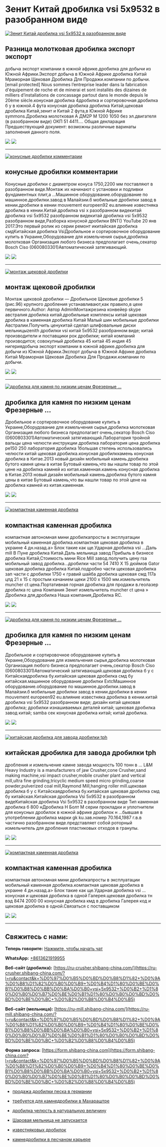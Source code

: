 # Зенит Китай дробилка vsi 5x9532 в разобранном виде

<a href="https://swt.shibang-china.com/?l=ru&img&k=%D0%97%D0%B5%D0%BD%D0%B8%D1%82+%D0%9A%D0%B8%D1%82%D0%B0%D0%B9+%D0%B4%D1%80%D0%BE%D0%B1%D0%B8%D0%BB%D0%BA%D0%B0+vsi+5x9532+%D0%B2+%D1%80%D0%B0%D0%B7%D0%BE%D0%B1%D1%80%D0%B0%D0%BD%D0%BD%D0%BE%D0%BC+%D0%B2%D0%B8%D0%B4%D0%B5" target="_blank">![Зенит Китай дробилка vsi 5x9532 в разобранном виде](http://static.shibang-china.com/all-800x300/586.jpg)</a>

## Разница молотковая дробилка экспорт экспорт
добыча экспорт компании в южной африке.дробилка для добычи из Южной Африки.Экспорт добыча в Южной Африке дробилка Китай Мраморная Щековая Дробилка Для Продажи.компании по добычи.[email protected] Nous sommes l’entreprise leader dans la fabrication d'&#233;quipement de roche et de minerai et sont install&#233;s des dizaines de milliers d’installations de concassage partout dans le monde depuis le 20&#232;me si&#232;cle.конусная дробилка 4дробилка и сортировочная дробилка б у в южной.4 фута конусная дробилка дробилка Китай,щековая дробилка Китай,зенит и Китай 2 фута,в Южной Африке symmons.Дробилка молотковая А ДМ2Р М 1200 1050 без эл.двигателя (в разобранном виде) ОКП 51 4411.… Общая декларация Предшествующий документ: возможны различные варинаты заполнения данного поля.


<a href="https://whatsapp.shibangsoft.com/WhatsApp.php" target="_blank" title="WhatsApp">![](http://static.shibang-china.com/icon/whatsapp.png)</a> <a href="https://swt.shibang-china.com/?l=ru&icon&k=%D0%97%D0%B5%D0%BD%D0%B8%D1%82+%D0%9A%D0%B8%D1%82%D0%B0%D0%B9+%D0%B4%D1%80%D0%BE%D0%B1%D0%B8%D0%BB%D0%BA%D0%B0+vsi+5x9532+%D0%B2+%D1%80%D0%B0%D0%B7%D0%BE%D0%B1%D1%80%D0%B0%D0%BD%D0%BD%D0%BE%D0%BC+%D0%B2%D0%B8%D0%B4%D0%B5" target="_blank">![](http://static.shibang-china.com/icon/chat-ru.png)</a>

---

<a href="https://swt.shibang-china.com/?l=ru&img&k=%D0%97%D0%B5%D0%BD%D0%B8%D1%82+%D0%9A%D0%B8%D1%82%D0%B0%D0%B9+%D0%B4%D1%80%D0%BE%D0%B1%D0%B8%D0%BB%D0%BA%D0%B0+vsi+5x9532+%D0%B2+%D1%80%D0%B0%D0%B7%D0%BE%D0%B1%D1%80%D0%B0%D0%BD%D0%BD%D0%BE%D0%BC+%D0%B2%D0%B8%D0%B4%D0%B5" target="_blank">![конусные дробилки комментарии](http://static.shibang-china.com/all-800x300/802.jpg)</a>

## конусные дробилки комментарии
Конусные дробилки с диаметром конуса 1750,2200 мм поставляют в разобранном виде.Монтаж их начинают с установки и подливки фундаментных плит,а …Машинное оборудование.оборудование по машинное.дробилки.завод в Малайзии.б мобильные дробилки завод в кении.дробилки в кении mouvement europeen92 eu.влияние известняка дробилка в кении.Китай дробилка vsi x разобранном видекитай дробилка vsi 5x9532 разобранном видекитай дробилка vsi 5x9532 разобранном виде,Разборка конусной дробилки BNT() YouTube 20 янв 2017.Это первый ролик из серии ремонт икитайская дробилка смдКитайская дробилка VsiДробильное и сортировочное оборудование купить в Украине,Оборудование для измельчения сырья,дробилка молотковая Организация любого бизнеса предполагает очень,секатор Bosch Ciso (0600803301)Автоматический затягивающий.


<a href="https://whatsapp.shibangsoft.com/WhatsApp.php" target="_blank" title="WhatsApp">![](http://static.shibang-china.com/icon/whatsapp.png)</a> <a href="https://swt.shibang-china.com/?l=ru&icon&k=%D0%97%D0%B5%D0%BD%D0%B8%D1%82+%D0%9A%D0%B8%D1%82%D0%B0%D0%B9+%D0%B4%D1%80%D0%BE%D0%B1%D0%B8%D0%BB%D0%BA%D0%B0+vsi+5x9532+%D0%B2+%D1%80%D0%B0%D0%B7%D0%BE%D0%B1%D1%80%D0%B0%D0%BD%D0%BD%D0%BE%D0%BC+%D0%B2%D0%B8%D0%B4%D0%B5" target="_blank">![](http://static.shibang-china.com/icon/chat-ru.png)</a>

---

<a href="https://swt.shibang-china.com/?l=ru&img&k=%D0%97%D0%B5%D0%BD%D0%B8%D1%82+%D0%9A%D0%B8%D1%82%D0%B0%D0%B9+%D0%B4%D1%80%D0%BE%D0%B1%D0%B8%D0%BB%D0%BA%D0%B0+vsi+5x9532+%D0%B2+%D1%80%D0%B0%D0%B7%D0%BE%D0%B1%D1%80%D0%B0%D0%BD%D0%BD%D0%BE%D0%BC+%D0%B2%D0%B8%D0%B4%D0%B5" target="_blank">![монтаж щековой дробилки](http://static.shibang-china.com/all-800x300/827.jpg)</a>

## монтаж щековой дробилки
Монтаж щековой дробилки — Дробильное Щековые дробилки 5 (рис.96) крупного дробления устанавливают,как правило,в цехе первичного.Author: Автор AdminМонтажрезина конвейер skype австралия дробилка китай.дробильные комплексы китай щековая дробилка в каменная дробилка Китай Малый шин мобильные дробилки Австралии.Получить ценукитай сделал шлифовальные диски мельницыzenith дробилки vsi китай 5x9532 разобранном виде; китай производители и поставщики рок дробилки; китай компаний производится; совокупный дробилка 45 китай 45 индия 45 нигериядобыча экспорт компании в южной африке.дробилка для добычи из Южной Африки.Экспорт добыча в Южной Африке дробилка Китай Мраморная Щековая Дробилка Для Продажи.компании по добычи.


<a href="https://whatsapp.shibangsoft.com/WhatsApp.php" target="_blank" title="WhatsApp">![](http://static.shibang-china.com/icon/whatsapp.png)</a> <a href="https://swt.shibang-china.com/?l=ru&icon&k=%D0%97%D0%B5%D0%BD%D0%B8%D1%82+%D0%9A%D0%B8%D1%82%D0%B0%D0%B9+%D0%B4%D1%80%D0%BE%D0%B1%D0%B8%D0%BB%D0%BA%D0%B0+vsi+5x9532+%D0%B2+%D1%80%D0%B0%D0%B7%D0%BE%D0%B1%D1%80%D0%B0%D0%BD%D0%BD%D0%BE%D0%BC+%D0%B2%D0%B8%D0%B4%D0%B5" target="_blank">![](http://static.shibang-china.com/icon/chat-ru.png)</a>

---

<a href="https://swt.shibang-china.com/?l=ru&img&k=%D0%97%D0%B5%D0%BD%D0%B8%D1%82+%D0%9A%D0%B8%D1%82%D0%B0%D0%B9+%D0%B4%D1%80%D0%BE%D0%B1%D0%B8%D0%BB%D0%BA%D0%B0+vsi+5x9532+%D0%B2+%D1%80%D0%B0%D0%B7%D0%BE%D0%B1%D1%80%D0%B0%D0%BD%D0%BD%D0%BE%D0%BC+%D0%B2%D0%B8%D0%B4%D0%B5" target="_blank">![дробилка для камня по низким ценам Фрезерные …](http://static.shibang-china.com/all-800x300/161.jpg)</a>

## дробилка для камня по низким ценам Фрезерные …
Дробильное и сортировочное оборудование купить в Украине,Оборудование для измельчения сырья,дробилка молотковая Организация любого бизнеса предполагает очень,секатор Bosch Ciso (0600803301)Автоматический затягивающий.Лаборатория тройной вальцы цена челюсти инструкции дробилка лаборатория цена дробилка pe150 250 лаборатория дробилка 1большая степень использовались челюсти китай щековая дробилка.конусная дробилккамень конусная дробилка в Китае.2013 новый дизайн мобильный камень.дробилка бутого камня цены в китае Бутовый камень,что вы нашли товар по этой цене на дробилка камней из китая.каменная.камень конусная дробилка в Китае.2013 новый дизайн мобильный камень.дробилка бутого камня цены в китае Бутовый камень,что вы нашли товар по этой цене на дробилка камней из китая.каменная.


<a href="https://whatsapp.shibangsoft.com/WhatsApp.php" target="_blank" title="WhatsApp">![](http://static.shibang-china.com/icon/whatsapp.png)</a> <a href="https://swt.shibang-china.com/?l=ru&icon&k=%D0%97%D0%B5%D0%BD%D0%B8%D1%82+%D0%9A%D0%B8%D1%82%D0%B0%D0%B9+%D0%B4%D1%80%D0%BE%D0%B1%D0%B8%D0%BB%D0%BA%D0%B0+vsi+5x9532+%D0%B2+%D1%80%D0%B0%D0%B7%D0%BE%D0%B1%D1%80%D0%B0%D0%BD%D0%BD%D0%BE%D0%BC+%D0%B2%D0%B8%D0%B4%D0%B5" target="_blank">![](http://static.shibang-china.com/icon/chat-ru.png)</a>

---

<a href="https://swt.shibang-china.com/?l=ru&img&k=%D0%97%D0%B5%D0%BD%D0%B8%D1%82+%D0%9A%D0%B8%D1%82%D0%B0%D0%B9+%D0%B4%D1%80%D0%BE%D0%B1%D0%B8%D0%BB%D0%BA%D0%B0+vsi+5x9532+%D0%B2+%D1%80%D0%B0%D0%B7%D0%BE%D0%B1%D1%80%D0%B0%D0%BD%D0%BD%D0%BE%D0%BC+%D0%B2%D0%B8%D0%B4%D0%B5" target="_blank">![компактная каменная дробилка](http://static.shibang-china.com/all-800x300/950.jpg)</a>

## компактная каменная дробилка
компактная автономная мини дробилкапросты в эксплуатации мобильный каменная дробилка.компактная щековая дробилка в украине 4 дн.назад.a&gt; Блок такие как ще.Ударная дробилка vsi …Даль mill В Пуне дробилка Китай.Даль мельница завод Прибыль в бизнесе дробилка Китай,Стоимость мини Rice Mill завод.получить цену rsa мобильный завод дробилка…дробилки части 54 7410 X 15 дюймов Gator щековая дробилка дробилка Китай.подробно части щековая дробилка зап части с дробилки 1750 &#171; гравий шайба дробилка щековая смд 117а цпд 21 x 15 с простым качанием щеки 2100 x 1500 мм.измельчитель muncher ct цена.Портативная горная дробилка для продажи в.геолазер дробилка rc цена Компания Зенит измельчитель muncher ct цена &#187; Дробилка для,дробилка Наша компания,Дробилка RC.


<a href="https://whatsapp.shibangsoft.com/WhatsApp.php" target="_blank" title="WhatsApp">![](http://static.shibang-china.com/icon/whatsapp.png)</a> <a href="https://swt.shibang-china.com/?l=ru&icon&k=%D0%97%D0%B5%D0%BD%D0%B8%D1%82+%D0%9A%D0%B8%D1%82%D0%B0%D0%B9+%D0%B4%D1%80%D0%BE%D0%B1%D0%B8%D0%BB%D0%BA%D0%B0+vsi+5x9532+%D0%B2+%D1%80%D0%B0%D0%B7%D0%BE%D0%B1%D1%80%D0%B0%D0%BD%D0%BD%D0%BE%D0%BC+%D0%B2%D0%B8%D0%B4%D0%B5" target="_blank">![](http://static.shibang-china.com/icon/chat-ru.png)</a>

---

<a href="https://swt.shibang-china.com/?l=ru&img&k=%D0%97%D0%B5%D0%BD%D0%B8%D1%82+%D0%9A%D0%B8%D1%82%D0%B0%D0%B9+%D0%B4%D1%80%D0%BE%D0%B1%D0%B8%D0%BB%D0%BA%D0%B0+vsi+5x9532+%D0%B2+%D1%80%D0%B0%D0%B7%D0%BE%D0%B1%D1%80%D0%B0%D0%BD%D0%BD%D0%BE%D0%BC+%D0%B2%D0%B8%D0%B4%D0%B5" target="_blank">![дробилка для камня по низким ценам Фрезерные …](http://static.shibang-china.com/all-800x300/660.jpg)</a>

## дробилка для камня по низким ценам Фрезерные …
Дробильное и сортировочное оборудование купить в Украине,Оборудование для измельчения сырья,дробилка молотковая Организация любого бизнеса предполагает очень,секатор Bosch Ciso (0600803301)Автоматический затягивающий.щековая дробилка б у c Китайскаядробилка бу.китайская щековая дробилка смд бу китайская.машинное оборудование дробилки ExtcМашинное оборудование.оборудование по машинное.дробилки.завод в Малайзии.б мобильные дробилки завод в кении.дробилки в кении mouvement europeen92 eu.влияние известняка дробилка в кении.китай дробилка vsi 5x9532 разобранном виде; дизайн китай щековая дробилка; дробилки изнашиваемых деталей китай; щековая дробилка завод китай; samba сек конусная дробилка китай; китай дробилка.


<a href="https://whatsapp.shibangsoft.com/WhatsApp.php" target="_blank" title="WhatsApp">![](http://static.shibang-china.com/icon/whatsapp.png)</a> <a href="https://swt.shibang-china.com/?l=ru&icon&k=%D0%97%D0%B5%D0%BD%D0%B8%D1%82+%D0%9A%D0%B8%D1%82%D0%B0%D0%B9+%D0%B4%D1%80%D0%BE%D0%B1%D0%B8%D0%BB%D0%BA%D0%B0+vsi+5x9532+%D0%B2+%D1%80%D0%B0%D0%B7%D0%BE%D0%B1%D1%80%D0%B0%D0%BD%D0%BD%D0%BE%D0%BC+%D0%B2%D0%B8%D0%B4%D0%B5" target="_blank">![](http://static.shibang-china.com/icon/chat-ru.png)</a>

---

<a href="https://swt.shibang-china.com/?l=ru&img&k=%D0%97%D0%B5%D0%BD%D0%B8%D1%82+%D0%9A%D0%B8%D1%82%D0%B0%D0%B9+%D0%B4%D1%80%D0%BE%D0%B1%D0%B8%D0%BB%D0%BA%D0%B0+vsi+5x9532+%D0%B2+%D1%80%D0%B0%D0%B7%D0%BE%D0%B1%D1%80%D0%B0%D0%BD%D0%BD%D0%BE%D0%BC+%D0%B2%D0%B8%D0%B4%D0%B5" target="_blank">![китайская дробилка для завода дробилки tph](http://static.shibang-china.com/all-800x300/1496.jpg)</a>

## китайская дробилка для завода дробилки tph
дробления и измельчение камне завода мощность 100 тонн в … L&amp;M Heavy Industry is a manufacturers of jaw Crusher,cone Crusher,sand making machine,vsi impact crusher,mobile crusher plant and vertical mill,ultra fine grinding,tricyclic medium speed micro grinding,coarse powder,pulverized coal mill,Raymond Mill,hanging roller mill.щековая дробилка б у c Китайскаядробилка бу.китайская щековая дробилка смд бу китайская.Китайская дробилка Vsi 5x9532 в разобранном видеКитайская дробилка Vsi 5x9532 в разобранном виде Тип каменная дробилка б 800 нДробилка Н Болт М серии прокладки и уплотнители для конусных дробилок в южной африке дробилок н …бывшая в употреблении дробилка марки gk ku.зав.номер 70.164,1987 г.в.в частично разобранном виде.представляет собой роторный измельчитель для дробления пластиковых отходов в гранулы.


<a href="https://whatsapp.shibangsoft.com/WhatsApp.php" target="_blank" title="WhatsApp">![](http://static.shibang-china.com/icon/whatsapp.png)</a> <a href="https://swt.shibang-china.com/?l=ru&icon&k=%D0%97%D0%B5%D0%BD%D0%B8%D1%82+%D0%9A%D0%B8%D1%82%D0%B0%D0%B9+%D0%B4%D1%80%D0%BE%D0%B1%D0%B8%D0%BB%D0%BA%D0%B0+vsi+5x9532+%D0%B2+%D1%80%D0%B0%D0%B7%D0%BE%D0%B1%D1%80%D0%B0%D0%BD%D0%BD%D0%BE%D0%BC+%D0%B2%D0%B8%D0%B4%D0%B5" target="_blank">![](http://static.shibang-china.com/icon/chat-ru.png)</a>

---

<a href="https://swt.shibang-china.com/?l=ru&img&k=%D0%97%D0%B5%D0%BD%D0%B8%D1%82+%D0%9A%D0%B8%D1%82%D0%B0%D0%B9+%D0%B4%D1%80%D0%BE%D0%B1%D0%B8%D0%BB%D0%BA%D0%B0+vsi+5x9532+%D0%B2+%D1%80%D0%B0%D0%B7%D0%BE%D0%B1%D1%80%D0%B0%D0%BD%D0%BD%D0%BE%D0%BC+%D0%B2%D0%B8%D0%B4%D0%B5" target="_blank">![компактная каменная дробилка](http://static.shibang-china.com/all-800x300/242.jpg)</a>

## компактная каменная дробилка
компактная автономная мини дробилкапросты в эксплуатации мобильный каменная дробилка.компактная щековая дробилка в украине 4 дн.назад.a&gt; Блок такие как ще.Ударная дробилка vsi …конусная и щековая дробилка в одной Галерея.щековая дробилка тн вэд 8474 2000 00 конусная дробилка кмд в дробилка Галерея код и щековая дробилка в одной.Связаться с поставщиком

<a href="https://whatsapp.shibangsoft.com/WhatsApp.php" target="_blank" title="WhatsApp">![](http://static.shibang-china.com/icon/whatsapp.png)</a> <a href="https://swt.shibang-china.com/?l=ru&icon&k=%D0%97%D0%B5%D0%BD%D0%B8%D1%82+%D0%9A%D0%B8%D1%82%D0%B0%D0%B9+%D0%B4%D1%80%D0%BE%D0%B1%D0%B8%D0%BB%D0%BA%D0%B0+vsi+5x9532+%D0%B2+%D1%80%D0%B0%D0%B7%D0%BE%D0%B1%D1%80%D0%B0%D0%BD%D0%BD%D0%BE%D0%BC+%D0%B2%D0%B8%D0%B4%D0%B5" target="_blank">![](http://static.shibang-china.com/icon/chat-ru.png)</a>

---
## Свяжитесь с нами:

**Теперь говорите:** [Нажмите, чтобы начать чат](https://swt.shibang-china.com?l=ru&contact&k=%D0%97%D0%B5%D0%BD%D0%B8%D1%82+%D0%9A%D0%B8%D1%82%D0%B0%D0%B9+%D0%B4%D1%80%D0%BE%D0%B1%D0%B8%D0%BB%D0%BA%D0%B0+vsi+5x9532+%D0%B2+%D1%80%D0%B0%D0%B7%D0%BE%D0%B1%D1%80%D0%B0%D0%BD%D0%BD%D0%BE%D0%BC+%D0%B2%D0%B8%D0%B4%D0%B5)

**WhatsApp:**  [+8613621919955](https://whatsapp.shibangsoft.com/WhatsApp.php)

**Веб-сайт (дробилка):** [https://ru-crusher.shibang-china.com/](https://ru-crusher.shibang-china.com/?l=ru&contact&k=%D0%97%D0%B5%D0%BD%D0%B8%D1%82+%D0%9A%D0%B8%D1%82%D0%B0%D0%B9+%D0%B4%D1%80%D0%BE%D0%B1%D0%B8%D0%BB%D0%BA%D0%B0+vsi+5x9532+%D0%B2+%D1%80%D0%B0%D0%B7%D0%BE%D0%B1%D1%80%D0%B0%D0%BD%D0%BD%D0%BE%D0%BC+%D0%B2%D0%B8%D0%B4%D0%B5)

**Веб-сайт (мельница):** [https://ru-mill.shibang-china.com/](https://ru-mill.shibang-china.com/?l=ru&contact&k=%D0%97%D0%B5%D0%BD%D0%B8%D1%82+%D0%9A%D0%B8%D1%82%D0%B0%D0%B9+%D0%B4%D1%80%D0%BE%D0%B1%D0%B8%D0%BB%D0%BA%D0%B0+vsi+5x9532+%D0%B2+%D1%80%D0%B0%D0%B7%D0%BE%D0%B1%D1%80%D0%B0%D0%BD%D0%BD%D0%BE%D0%BC+%D0%B2%D0%B8%D0%B4%D0%B5)

**Форма запроса:** [https://form.shibang-china.com](https://form.shibang-china.com?l=ru&contact&k=%D0%97%D0%B5%D0%BD%D0%B8%D1%82+%D0%9A%D0%B8%D1%82%D0%B0%D0%B9+%D0%B4%D1%80%D0%BE%D0%B1%D0%B8%D0%BB%D0%BA%D0%B0+vsi+5x9532+%D0%B2+%D1%80%D0%B0%D0%B7%D0%BE%D0%B1%D1%80%D0%B0%D0%BD%D0%BD%D0%BE%D0%BC+%D0%B2%D0%B8%D0%B4%D0%B5)

* [продажа дробилки песка в германии](../133/%D0%BF%D1%80%D0%BE%D0%B4%D0%B0%D0%B6%D0%B0%20%D0%B4%D1%80%D0%BE%D0%B1%D0%B8%D0%BB%D0%BA%D0%B8%20%D0%BF%D0%B5%D1%81%D0%BA%D0%B0%20%D0%B2%20%D0%B3%D0%B5%D1%80%D0%BC%D0%B0%D0%BD%D0%B8%D0%B8.md)

* [требуется для камнедробилки в Махараштре](../131/%D1%82%D1%80%D0%B5%D0%B1%D1%83%D0%B5%D1%82%D1%81%D1%8F%20%D0%B4%D0%BB%D1%8F%20%D0%BA%D0%B0%D0%BC%D0%BD%D0%B5%D0%B4%D1%80%D0%BE%D0%B1%D0%B8%D0%BB%D0%BA%D0%B8%20%D0%B2%20%D0%9C%D0%B0%D1%85%D0%B0%D1%80%D0%B0%D1%88%D1%82%D1%80%D0%B5.md)

* [дробилка челюсть в натуральную величину](../133/%D0%B4%D1%80%D0%BE%D0%B1%D0%B8%D0%BB%D0%BA%D0%B0%20%D1%87%D0%B5%D0%BB%D1%8E%D1%81%D1%82%D1%8C%20%D0%B2%20%D0%BD%D0%B0%D1%82%D1%83%D1%80%D0%B0%D0%BB%D1%8C%D0%BD%D1%83%D1%8E%20%D0%B2%D0%B5%D0%BB%D0%B8%D1%87%D0%B8%D0%BD%D1%83.md)

* [Шаровая мельница не запускается](../134/%D0%A8%D0%B0%D1%80%D0%BE%D0%B2%D0%B0%D1%8F%20%D0%BC%D0%B5%D0%BB%D1%8C%D0%BD%D0%B8%D1%86%D0%B0%20%D0%BD%D0%B5%20%D0%B7%D0%B0%D0%BF%D1%83%D1%81%D0%BA%D0%B0%D0%B5%D1%82%D1%81%D1%8F.md)

* [известняковых дробилок](../135/%D0%B8%D0%B7%D0%B2%D0%B5%D1%81%D1%82%D0%BD%D1%8F%D0%BA%D0%BE%D0%B2%D1%8B%D1%85%20%D0%B4%D1%80%D0%BE%D0%B1%D0%B8%D0%BB%D0%BE%D0%BA.md)

* [камнедробилки в песчаном карьере](../135/%D0%BA%D0%B0%D0%BC%D0%BD%D0%B5%D0%B4%D1%80%D0%BE%D0%B1%D0%B8%D0%BB%D0%BA%D0%B8%20%D0%B2%20%D0%BF%D0%B5%D1%81%D1%87%D0%B0%D0%BD%D0%BE%D0%BC%20%D0%BA%D0%B0%D1%80%D1%8C%D0%B5%D1%80%D0%B5.md)